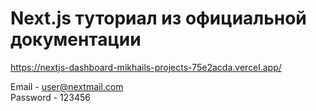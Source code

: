 # Next.js туториал из официальной документации

https://nextjs-dashboard-mikhails-projects-75e2acda.vercel.app/

Email - user@nextmail.com\
Password - 123456
